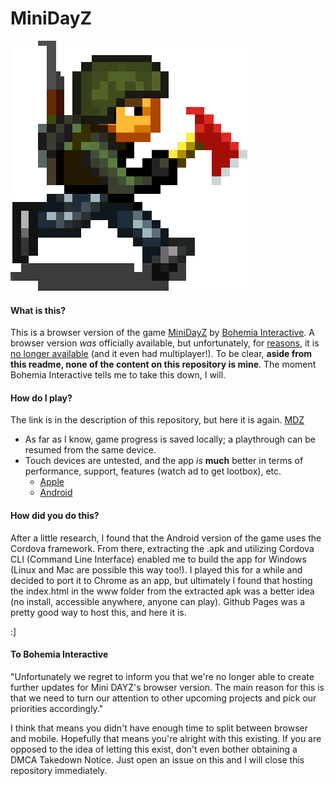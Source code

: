 # MiniDayZ
![The Survivor](MiniDayZ.png "The Survivor")

#### What is this?
This is a browser version of the game [MiniDayZ](https://minidayz.com/ "Mini DAYZ | Official website") by [Bohemia Interactive](https://www.bohemia.net/ "Bohemia Interactive"). 
A browser version *was* officially available, but unfortunately, for [reasons](https://minidayz.com/blog/mini-dayz-browser-version-will-no-longer-be-supported ), it is [no longer available](https://minidayz.com/game ":[") (and it even had multiplayer!). 
To be clear, **aside from this readme, none of the content on this repository is mine**. The moment Bohemia Interactive tells me to take this down, I will.

#### How do I play?
The link is in the description of this repository, but here it is again. [MDZ](https://matterhorn56.github.io/MiniDayZ/ "Mini DAYZ")
* As far as I know, game progress is saved locally; a playthrough can be resumed from the same device.
* Touch devices are untested, and the app *is* **much** better in terms of performance, support, features (watch ad to get lootbox), etc.
  * [Apple](https://itunes.apple.com/ca/app/mini-dayz-survival-game/id1141343378 "Apple/iOS")
  * [Android](https://play.google.com/store/apps/details?id=com.bistudio.minidayz "Android")

#### How did you do this?
After a little research, I found that the Android version of the game uses the Cordova framework. From there, extracting the .apk and utilizing Cordova CLI (Command Line Interface) enabled me to build the app for Windows (Linux and Mac are possible this way too!). I played this for a while and decided to port it to Chrome as an app, but ultimately I found that hosting the index.html in the www folder from the extracted apk was a better idea (no install, accessible anywhere, anyone can play). Github Pages was a pretty good way to host this, and here it is. 

:]

#### To Bohemia Interactive
"Unfortunately we regret to inform you that we're no longer able to create further updates for Mini DAYZ's browser version. The main reason for this is that we need to turn our attention to other upcoming projects and pick our priorities accordingly."

I think that means you didn't have enough time to split between browser and mobile. Hopefully that means you're alright with this existing.
If you are opposed to the idea of letting this exist, don't even bother obtaining a DMCA Takedown Notice. Just open an issue on this and I will close this repository immediately.
